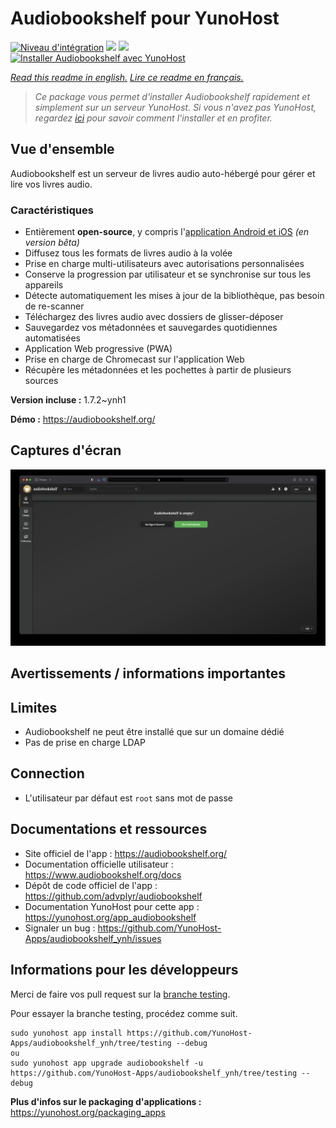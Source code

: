 # Audiobookshelf pour YunoHost

[![Niveau d'intégration](https://dash.yunohost.org/integration/audiobookshelf.svg)](https://dash.yunohost.org/appci/app/audiobookshelf) ![](https://ci-apps.yunohost.org/ci/badges/audiobookshelf.status.svg) ![](https://ci-apps.yunohost.org/ci/badges/audiobookshelf.maintain.svg)  
[![Installer Audiobookshelf avec YunoHost](https://install-app.yunohost.org/install-with-yunohost.svg)](https://install-app.yunohost.org/?app=audiobookshelf)

*[Read this readme in english.](./README.md)*
*[Lire ce readme en français.](./README_fr.md)*

> *Ce package vous permet d'installer Audiobookshelf rapidement et simplement sur un serveur YunoHost.
Si vous n'avez pas YunoHost, regardez [ici](https://yunohost.org/#/install) pour savoir comment l'installer et en profiter.*

## Vue d'ensemble

Audiobookshelf est un serveur de livres audio auto-hébergé pour gérer et lire vos livres audio.

### Caractéristiques

* Entièrement **open-source**, y compris l'[application Android et iOS](https://github.com/advplyr/audiobookshelf-app) *(en version bêta)*
* Diffusez tous les formats de livres audio à la volée
* Prise en charge multi-utilisateurs avec autorisations personnalisées
* Conserve la progression par utilisateur et se synchronise sur tous les appareils
* Détecte automatiquement les mises à jour de la bibliothèque, pas besoin de re-scanner
* Téléchargez des livres audio avec dossiers de glisser-déposer
* Sauvegardez vos métadonnées et sauvegardes quotidiennes automatisées
* Application Web progressive (PWA)
* Prise en charge de Chromecast sur l'application Web
* Récupère les métadonnées et les pochettes à partir de plusieurs sources

**Version incluse :** 1.7.2~ynh1

**Démo :** https://audiobookshelf.org/

## Captures d'écran

![](./doc/screenshots/example.jpg)

## Avertissements / informations importantes

## Limites

* Audiobookshelf ne peut être installé que sur un domaine dédié
* Pas de prise en charge LDAP

## Connection

* L'utilisateur par défaut est `root` sans mot de passe
## Documentations et ressources

* Site officiel de l'app : https://audiobookshelf.org/
* Documentation officielle utilisateur : https://www.audiobookshelf.org/docs
* Dépôt de code officiel de l'app : https://github.com/advplyr/audiobookshelf
* Documentation YunoHost pour cette app : https://yunohost.org/app_audiobookshelf
* Signaler un bug : https://github.com/YunoHost-Apps/audiobookshelf_ynh/issues

## Informations pour les développeurs

Merci de faire vos pull request sur la [branche testing](https://github.com/YunoHost-Apps/audiobookshelf_ynh/tree/testing).

Pour essayer la branche testing, procédez comme suit.
```
sudo yunohost app install https://github.com/YunoHost-Apps/audiobookshelf_ynh/tree/testing --debug
ou
sudo yunohost app upgrade audiobookshelf -u https://github.com/YunoHost-Apps/audiobookshelf_ynh/tree/testing --debug
```

**Plus d'infos sur le packaging d'applications :** https://yunohost.org/packaging_apps